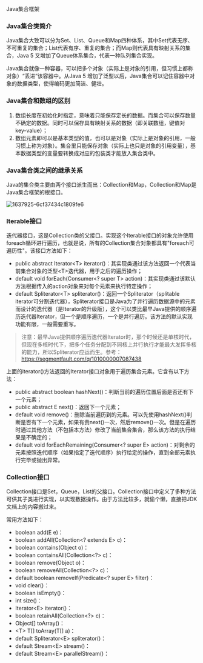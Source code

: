 Java集合框架

### Java集合类简介

Java集合大致可以分为Set、List、Queue和Map四种体系，其中Set代表无序、不可重复的集合；List代表有序、重复的集合；而Map则代表具有映射关系的集合，Java 5 又增加了Queue体系集合，代表一种队列集合实现。

Java集合就像一种容器，可以把多个对象（实际上是对象的引用，但习惯上都称对象）“丢进”该容器中。从Java 5 增加了泛型以后，Java集合可以记住容器中对象的数据类型，使得编码更加简洁、健壮。

### Java集合和数组的区别

1. 数组长度在初始化时指定，意味着只能保存定长的数据。而集合可以保存数量不确定的数据。同时可以保存具有映射关系的数据（即关联数组，键值对 key-value）；
2. 数组元素即可以是基本类型的值，也可以是对象（实际上是对象的引用，一般习惯上称为对象）。集合里只能保存对象（实际上也只是对象的引用变量），基本数据类型的变量要转换成对应的包装类才能放入集合类中。

### Java集合类之间的继承关系

Java的集合类主要由两个接口派生而出：Collection和Map，Collection和Map是Java集合框架的根接口。

![1637925-6cf37434c1809fe6](C:\Users\Administrator\Desktop\studynotes\JavaSE\appendix\1637925-6cf37434c1809fe6.jpg)

### Iterable接口

迭代器接口，这是Collection类的父接口。实现这个Iterable接口的对象允许使用foreach循环进行遍历，也就是说，所有的Collection集合对象都具有"foreach可遍历性"。该接口方法如下：

- public abstract Iterator\<T> iterator()：其实现类通过该方法返回一个代表当前集合对象的泛型\<T>迭代器，用于之后的遍历操作；
- default void forEach(Consumer<? super T> action)：其实现类通过该默认方法根据传入的action对象来对每个元素来执行特定操作；
- default Spliterator\<T> spliterator()：返回一个Spliterator（splitable iterator可分割迭代器），Spliterator接口是Java为了并行遍历数据源中的元素而设计的迭代器（是Iterator的升级版），这个可以类比最早Java提供的顺序遍历迭代器Iterator，但一个是顺序遍历，一个是并行遍历。该方法的默认实现功能有限，一般需要重写。

> 注意：最早Java提供顺序遍历迭代器Iterator时，那个时候还是单核时代，但现在多核时代下，把多个任务分配到不同核上并行执行才能最大发挥多核的能力，所以Spliterator应运而生。参考：https://segmentfault.com/q/1010000007087438

上面的iterator()方法返回的Iterator接口对象用于遍历集合元素。它含有以下方法：

- public abstract boolean hashNext()：判断当前的遍历位置后面是否还有下一个元素；
- public abstract E next()：返回下一个元素；
- default void remove()：删除当前遍历到的元素。可以先使用hashNext()判断是否有下一个元素，如果有责next()一次，然后remove()一次。但是在遍历时通过其他方法（不包括本方法）修改了当前集合集合，那么该方法的执行结果是不确定的；
- default void forEachRemaining(Consumer<? super E> action)：对剩余的元素按照迭代顺序（如果指定了迭代顺序）执行给定的操作，直到全部元素执行完毕或抛出异常。

### Collection接口

Collection接口是Set，Queue，List的父接口。Collection接口中定义了多种方法可供其子类进行实现，以实现数据操作。由于方法比较多，就偷个懒，直接把JDK文档上的内容搬过来。

常用方法如下：

- boolean add(E e)：
- boolean addAll(Collection<? extends E> c)：
- boolean contains(Object o)：
- boolean containsAll(Collection<?> c)：
- boolean remove(Object o)：
- boolean removeAll(Collection<?> c)：
- default boolean removeIf(Predicate<? super E> filter)：
- void clear()：
- boolean isEmpty()：
- int size()：
- Iterator\<E> iterator()：
-  boolean retainAll(Collection<?> c)：
- Object[] toArray()：
- \<T> T[] toArray(T[] a)：
- default Spliterator\<E> spliterator()：
-  default Stream\<E> stream()：
- default Stream\<E> parallelStream()：



























